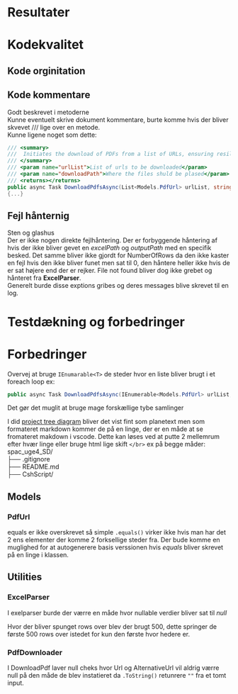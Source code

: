 # Resultater

# Kodekvalitet

## Kode orginitation

## Kode kommentare

Godt beskrevet i metoderne  
Kunne eventuelt skrive dokument kommentare, burte komme hvis der bliver skvevet /// lige over en metode.   
Kunne ligene noget som dette:
``` c#
/// <summary>
///  Initiates the download of PDFs from a list of URLs, ensuring resilience and concurrency control.
/// </summary>
/// <param name="urlList">List of urls to be downloaded</param>
/// <param name="downloadPath">Where the files shuld be plased</param>
/// <returns></returns>
public async Task DownloadPdfsAsync(List<Models.PdfUrl> urlList, string downloadPath)
{...}
```

## Fejl hånternig

Sten og glashus  
Der er ikke nogen direkte fejlhåntering. Der er forbyggende håntering af hvis der ikke bliver gevet en *excelPath* og *outputPath* med en specifik besked. Det samme bliver ikke gjordt for NumberOfRows da den ikke kaster en fejl hvis den ikke bliver funet men sat til 0, den håntere heller ikke hvis de er sat højere end der er rejker. File not found bliver dog ikke grebet og hånteret fra **ExcelParser**.  
Generelt burde disse exptions gribes og deres messages blive skrevet til en log.

# Testdækning og forbedringer

# Forbedringer

Overvej at bruge ```IEnumarable<T>``` de steder hvor en liste bliver brugt i et foreach loop ex: 
``` c#
public async Task DownloadPdfsAsync(IEnumerable<Models.PdfUrl> urlList, string downloadPath)
```
Det gør det muglit at bruge mage forskællige tybe samlinger

I did [project tree diagram](../README.md/#project-structure) bliver det vist fint som planetext men som formateret markdown kommer de på en linge, der er en måde at se fromateret makdown i vscode. Dette kan løses ved at putte 2 mellemrum efter hvær linge eller bruge html lige skift ```</br>``` ex på begge måder:
spac_uge4_SD/  
├── .gitignore  
├── README.md</br>
├── CshScript/</br>

## Models

### PdfUrl

equals er ikke overskrevet så simple ```.equals()``` virker ikke hvis man har det 2 ens elementer der komme 2 forksellige steder fra. Der bude komme en muglighed for at autogenerere basis verssionen hvis *equals* bliver skrevet på en linge i klassen.  

## Utilities

### ExcelParser
I exelparser burde der værre en måde hvor nullable verdier bliver sat til *null*

Hvor der bliver spunget rows over blev der brugt 500, dette springer de første 500 rows over istedet for kun den første hvor hedere er.

### PdfDownloader
I DownloadPdf laver null cheks hvor Url og AlternativeUrl vil aldrig værre null på den måde de blev instatieret da ```.ToString()``` retunrere ```""``` fra et tomt input.